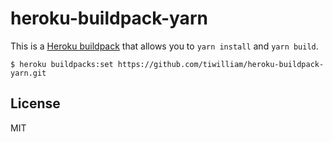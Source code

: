 # heroku-buildpack-yarn

This is a [Heroku buildpack](http://devcenter.heroku.com/articles/buildpacks) that
allows you to `yarn install` and `yarn build`.

```
$ heroku buildpacks:set https://github.com/tiwilliam/heroku-buildpack-yarn.git
```

## License

MIT
